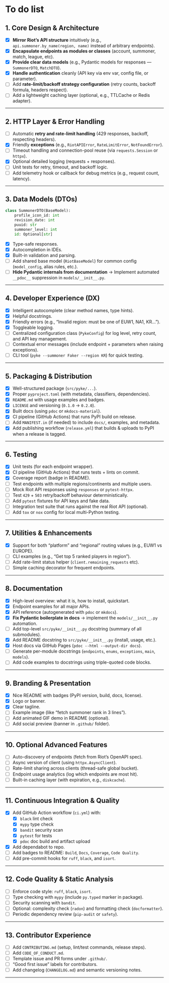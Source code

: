# To do list

## 1. Core Design & Architecture

* [x] **Mirror Riot’s API structure** intuitively (e.g., `api.summoner.by_name(region, name)` instead of arbitrary endpoints).
* [x] **Encapsulate endpoints as modules or classes** (account, summoner, match, league, etc).
* [x] **Provide clear data models** (e.g., Pydantic models for responses — `SummonerDTO`, `MatchDTO`).
* [x] **Handle authentication** cleanly (API key via env var, config file, or parameter).
* [ ] Add **rate-limit/backoff strategy configuration** (retry counts, backoff formula, headers respect).
* [ ] Add a lightweight caching layer (optional, e.g., TTLCache or Redis adapter).

---

## 2. HTTP Layer & Error Handling

* [ ] Automatic **retry and rate-limit handling** (429 responses, backoff, respecting headers).
* [x] Friendly **exceptions** (e.g., `RiotAPIError`, `RateLimitError`, `NotFoundError`).
* [ ] Timeout handling and connection-pool reuse (via `requests.Session` or `httpx`).
* [x] Optional detailed logging (requests + responses).
* [ ] Unit tests for retry, timeout, and backoff logic.
* [ ] Add telemetry hook or callback for debug metrics (e.g., request count, latency).

---

## 3. Data Models (DTOs)

```python
class SummonerDTO(BaseModel):
    profile_icon_id: int
    revision_date: int
    puuid: str
    summoner_level: int
    id: Optional[str]
```

* [x] Type-safe responses.
* [x] Autocompletion in IDEs.
* [x] Built-in validation and parsing.
* [ ] Add shared base model (`RiotBaseModel`) for common config (`model_config`, alias rules, etc.).
* [ ] **Hide Pydantic internals from documentation**
  → Implement automated `__pdoc__` suppression in `models/__init__.py`.

---

## 4. Developer Experience (DX)

* [x] Intelligent autocomplete (clear method names, type hints).
* [x] Helpful docstrings.
* [x] Friendly errors (e.g., “Invalid region: must be one of EUW1, NA1, KR…”).
* [x] Toggleable logging.
* [ ] Centralized configuration class (`PykeConfig`) for log level, retry count, and API key management.
* [ ] Contextual error messages (include endpoint + parameters when raising exceptions).
* [ ] CLI tool (`pyke --summoner Faker --region KR`) for quick testing.

---

## 5. Packaging & Distribution

* [x] Well-structured package (`src/pyke/...`).
* [x] Proper `pyproject.toml` (with metadata, classifiers, dependencies).
* [x] `README.md` with usage examples and badges.
* [x] `LICENSE` and versioning (`0.1.0` → `0.2.0`).
* [x] Built docs (using `pdoc` or `mkdocs-material`).
* [x] CI pipeline (GitHub Actions) that runs PyPI build on release.
* [ ] Add `MANIFEST.in` (if needed) to include `docs/`, examples, and metadata.
* [x] Add publishing workflow (`release.yml`) that builds & uploads to PyPI when a release is tagged.

---

## 6. Testing

* [x] Unit tests (for each endpoint wrapper).
* [x] CI pipeline (GitHub Actions) that runs tests + lints on commit.
* [x] Coverage report (badge in README).
* [ ] Test endpoints with multiple regions/continents and multiple users.
* [ ] Mock Riot API responses using `responses` or `pytest-httpx`.
* [ ] Test `429` + `503` retry/backoff behaviour deterministically.
* [ ] Add `pytest` fixtures for API keys and fake data.
* [ ] Integration test suite that runs against the real Riot API (optional).
* [ ] Add `tox` or `nox` config for local multi-Python testing.

---

## 7. Utilities & Enhancements

* [x] Support for both “platform” and “regional” routing values (e.g., EUW1 vs EUROPE).
* [ ] CLI examples (e.g., “Get top 5 ranked players in region”).
* [ ] Add rate-limit status helper (`client.remaining_requests` etc).
* [ ] Simple caching decorator for frequent endpoints.

---

## 8. Documentation

* [x] High-level overview: what it is, how to install, quickstart.
* [x] Endpoint examples for all major APIs.
* [x] API reference (autogenerated with `pdoc` or `mkdocs`).
* [x] **Fix Pydantic boilerplate in docs** → implement the `models/__init__.py` automation.
* [ ] Add top-level `src/pyke/__init__.py` docstring (summary of all submodules).
* [x] Add README docstring to `src/pyke/__init__.py` (install, usage, etc.).
* [x] Host docs via GitHub Pages (`pdoc --html --output-dir docs`).
* [ ] Generate per-module docstrings (`endpoints`, `enums`, `exceptions`, `main`, `models`).
* [ ] Add code examples to docstrings using triple-quoted code blocks.

---

## 9. Branding & Presentation

* [x] Nice README with badges (PyPI version, build, docs, license).
* [x] Logo or banner.
* [x] Clear tagline.
* [ ] Example image (like “fetch summoner rank in 3 lines”).
* [ ] Add animated GIF demo in README (optional).
* [ ] Add social preview (banner in `.github/` folder).

---

## 10. Optional Advanced Features

* [ ] Auto-discovery of endpoints (fetch from Riot’s OpenAPI spec).
* [ ] Async version of client (using `httpx.AsyncClient`).
* [ ] Rate-limit sharing across clients (thread-safe global bucket).
* [ ] Endpoint usage analytics (log which endpoints are most hit).
* [ ] Built-in caching layer (with expiration, e.g., `diskcache`).

---

## 11. Continuous Integration & Quality

* [x] Add GitHub Action workflow (`ci.yml`) with:
  * [x] `black` lint check
  * [x] `mypy` type check
  * [x] `bandit` security scan
  * [x] `pytest` for tests
  * [x] `pdoc` doc build and artifact upload
* [x] Add dependabot to repo.
* [ ] Add badges to README: `Build`, `Docs`, `Coverage`, `Code Quality`.
* [ ] Add pre-commit hooks for `ruff`, `black`, and `isort`.

---

## 12. Code Quality & Static Analysis

* [ ] Enforce code style: `ruff`, `black`, `isort`.
* [ ] Type checking with `mypy` (include `py.typed` marker in package).
* [ ] Security scanning with `bandit`.
* [ ] Optional: complexity check (`radon`) and formatting check (`docformatter`).
* [ ] Periodic dependency review (`pip-audit` or `safety`).

---

## 13. Contributor Experience

* [ ] Add `CONTRIBUTING.md` (setup, lint/test commands, release steps).
* [ ] Add `CODE_OF_CONDUCT.md`.
* [ ] Template issue and PR forms under `.github/`.
* [ ] “Good first issue” labels for contributors.
* [ ] Add changelog (`CHANGELOG.md`) and semantic versioning notes.

---
